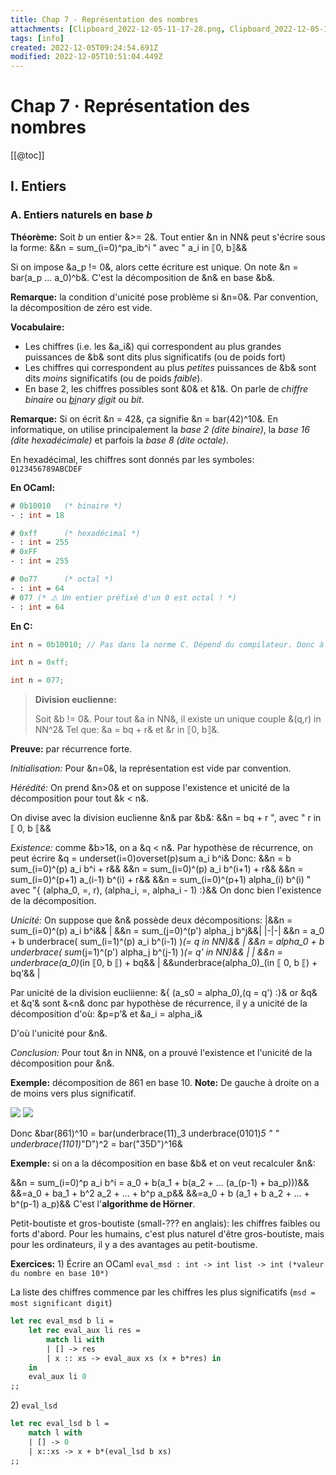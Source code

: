 ```yaml
---
title: Chap 7 · Représentation des nombres
attachments: [Clipboard_2022-12-05-11-17-28.png, Clipboard_2022-12-05-11-17-35.png]
tags: [info]
created: 2022-12-05T09:24:54.691Z
modified: 2022-12-05T10:51:04.449Z
---
```


# Chap 7 · Représentation des nombres
[[@toc]]
## I. Entiers
### A. Entiers naturels en base $b$
**Théorème:** Soit $b$ un entier &>= 2&.
Tout entier &n in NN& peut s'écrire sous la forme: &&n = sum_(i=0)^pa_ib^i " avec " a_i in ⟦0, b⟧&& 

Si on impose &a_p != 0&, alors cette écriture est unique. On note &n = bar(a_p ... a_0)^b&.
C'est la décomposition de &n& en base &b&.

**Remarque:** la condition d'unicité pose problème si &n=0&. Par convention, la décomposition de zéro est vide. 

**Vocabulaire:**
* Les chiffres (i.e. les &a_i&) qui correspondent au plus grandes puissances de &b& sont dits plus significatifs (ou de poids fort)
* Les chiffres qui correspondent au plus *petites* puissances de &b& sont dits _moins_ significatifs (ou de poids _faible_).
* En base 2, les chiffres possibles sont &0& et &1&.
On parle de _chiffre binaire_ ou _<u>bi</u>nary <u>d</u>igit_ ou _bit_.

**Remarque:** Si on écrit &n = 42&, ça signifie &n = bar(42)^10&.
En informatique, on utilise principalement la _base 2 (dite binaire)_, la _base 16 (dite hexadécimale)_ et parfois la _base 8 (dite octale)_.

En hexadécimal, les chiffres sont donnés par les symboles: `0123456789ABCDEF`

**En OCaml:**
```ocaml
# 0b10010   (* binaire *)
- : int = 18

# 0xff      (* hexadécimal *)
- : int = 255
# 0xFF
- : int = 255

# 0o77      (* octal *)
- : int = 64
# 077 (* ⚠️ Un entier préfixé d'un 0 est octal ! *)
- : int = 64
```

**En C:**
```c
int n = 0b10010; // Pas dans la norme C. Dépend du compilateur. Donc à éviter !

int n = 0xff;

int n = 077;
```

> **Division euclienne:**
> 
> Soit &b != 0&. 
> Pour tout &a in NN&, il existe un unique couple &(q,r) in NN^2&
> Tel que: &a = bq + r& et &r in ⟦0, b⟧&.

**Preuve:** par récurrence forte.

*Initialisation:* Pour &n=0&, la représentation est vide par convention.

_Hérédité:_ On prend &n>0& et on suppose l'existence et unicité de la décomposition pour tout &k < n&.

On divise avec la division euclienne &n& par &b&:
&&n = bq + r ", avec " r in ⟦ 0, b ⟦&&

_Existence:_ comme &b>1&, on a &q < n&.
Par hypothèse de récurrence, on peut écrire &q = underset(i=0)overset(p)sum a_i b^i&
Donc:
&&n =  b sum_(i=0)^(p) a_i b^i + r&&
&&n =  sum_(i=0)^(p) a_i b^(i+1) + r&&
&&n =  sum_(i=0)^(p+1) a_(i-1) b^(i) + r&&
&&n =  sum_(i=0)^(p+1) alpha_(i) b^(i) " avec "{ (alpha_0, =, r), (alpha_i, =, alpha_i - 1) :}&&
On donc bien l'existence de la décomposition.

_Unicité:_ On suppose que &n& possède deux décompositions:
|&&n = sum_(i=0)^(p) a_i b^i&& | &&n = sum_(j=0)^(p') alpha_j b^j&&| 
|-|-|
&&n = a_0 + b underbrace( sum_(i=1)^(p) a_i b^(i-1) )_(= q in NN)&& | &&n = alpha_0 + b underbrace( sum_(j=1)^(p') alpha_j b^(j-1) )_(= q' in NN)&& |
| &&n = underbrace(a_0)_(in ⟦0, b ⟦) + bq&& | &&underbrace(alpha_0)_(in ⟦ 0, b ⟦) + bq'&& |

Par unicité de la division eucliienne: &{ (a_s0 = alpha_0),(q = q') :}&
or &q& et &q'& sont &<n& donc par hypothèse de récurrence, il y a unicité de la décomposition d'où: &p=p'& et &a_i = alpha_i&

D'où l'unicité pour &n&.

_Conclusion:_ Pour tout &n in NN&, on a prouvé l'existence et l'unicité de la décomposition pour &n&.

**Exemple:** décomposition de 861 en base 10.
**Note:** De gauche à droite on a de moins vers plus significatif.

![](@attachment/Clipboard_2022-12-05-11-17-35.png)
![](@attachment/Clipboard_2022-12-05-11-17-28.png)

Donc &bar(861)^10 = bar(underbrace(11)_3 underbrace(0101)_5 " " underbrace(1101)_"D")^2 = bar("35D")^16&

**Exemple:** si on a la décomposition en base &b& et on veut recalculer &n&:

&&n = sum_(i=0)^p a_i b^i = a_0 + b(a_1 + b(a_2 + ... (a_(p-1) + ba_p)))&&
&&=a_0 + ba_1 + b^2 a_2 + ... + b^p a_p&&
&&=a_0 + b (a_1 + b a_2 + ... + b^(p-1) a_p)&&
C'est l'**algorithme de Hörner**.

Petit-boutiste et gros-boutiste (small-??? en anglais): les chiffres faibles ou forts d'abord. Pour les humains, c'est plus naturel d'être gros-boutiste, mais pour les ordinateurs, il y a des avantages au petit-boutisme.

**Exercices:** 
1\) &Eacute;crire an OCaml `eval_msd : int -> int list -> int (*valeur du nombre en base 10*)`

La liste des chiffres commence par les chiffres les plus significatifs (`msd = most significant digit`)

```ocaml
let rec eval_msd b li =
	let rec eval_aux li res = 
		match li with 
		| [] -> res
		| x :: xs -> eval_aux xs (x + b*res) in
	in
	eval_aux li 0
;;
```

2\) `eval_lsd`

```ocaml
let rec eval_lsd b l =
	match l with
	| [] -> 0
	| x::xs -> x + b*(eval_lsd b xs)
;;
```


